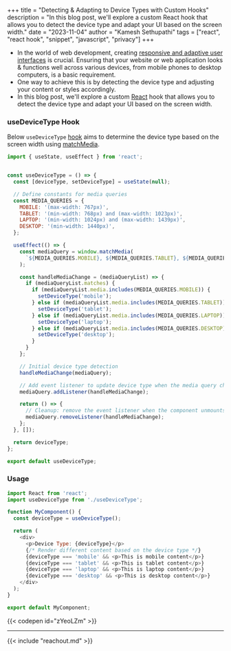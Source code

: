+++ 
title = "Detecting & Adapting to Device Types with Custom Hooks"
description = "In this blog post, we'll explore a custom React hook that allows you to detect the device type and adapt your UI based on the screen width."
date = "2023-11-04"
author = "Kamesh Sethupathi"
tags = ["react", "react hook", "snippet", "javascript", "privacy"]
+++

- In the world of web development, creating [responsive and adaptive user interfaces](https://www.smashingmagazine.com/2011/01/guidelines-for-responsive-web-design/) is crucial. Ensuring that your website or web application looks & functions well across various devices, from mobile phones to desktop computers, is a basic requirement. 
- One way to achieve this is by detecting the device type and adjusting your content or styles accordingly. 
- In this blog post, we'll explore a custom [React](https://react.dev/) hook that allows you to detect the device type and adapt your UI based on the screen width.

### useDeviceType Hook

Below `useDeviceType` [hook](https://react.dev/reference/react/hooks) aims to determine the device type based on the screen width using [matchMedia](https://developer.mozilla.org/en-US/docs/Web/API/Window/matchMedia).

```js
import { useState, useEffect } from 'react';


const useDeviceType = () => {
  const [deviceType, setDeviceType] = useState(null);

  // Define constants for media queries
  const MEDIA_QUERIES = {
    MOBILE: '(max-width: 767px)',
    TABLET: '(min-width: 768px) and (max-width: 1023px)',
    LAPTOP: '(min-width: 1024px) and (max-width: 1439px)',
    DESKTOP: '(min-width: 1440px)',
  };

  useEffect(() => {
    const mediaQuery = window.matchMedia(
      `${MEDIA_QUERIES.MOBILE}, ${MEDIA_QUERIES.TABLET}, ${MEDIA_QUERIES.LAPTOP}, ${MEDIA_QUERIES.DESKTOP}`
    );

    const handleMediaChange = (mediaQueryList) => {
      if (mediaQueryList.matches) {
        if (mediaQueryList.media.includes(MEDIA_QUERIES.MOBILE)) {
          setDeviceType('mobile');
        } else if (mediaQueryList.media.includes(MEDIA_QUERIES.TABLET)) {
          setDeviceType('tablet');
        } else if (mediaQueryList.media.includes(MEDIA_QUERIES.LAPTOP)) {
          setDeviceType('laptop');
        } else if (mediaQueryList.media.includes(MEDIA_QUERIES.DESKTOP)) {
          setDeviceType('desktop');
        }
      }
    };

    // Initial device type detection
    handleMediaChange(mediaQuery);

    // Add event listener to update device type when the media query changes
    mediaQuery.addListener(handleMediaChange);

    return () => {
      // Cleanup: remove the event listener when the component unmounts
      mediaQuery.removeListener(handleMediaChange);
    };
  }, []);

  return deviceType;
};

export default useDeviceType;
```

### Usage 

```js
import React from 'react';
import useDeviceType from './useDeviceType';

function MyComponent() {
  const deviceType = useDeviceType();

  return (
    <div>
      <p>Device Type: {deviceType}</p>
      {/* Render different content based on the device type */}
      {deviceType === 'mobile' && <p>This is mobile content</p>}
      {deviceType === 'tablet' && <p>This is tablet content</p>}
      {deviceType === 'laptop' && <p>This is laptop content</p>}
      {deviceType === 'desktop' && <p>This is desktop content</p>}
    </div>
  );
}

export default MyComponent;
```


{{< codepen id="zYeoLZm" >}}

---

{{< include "reachout.md" >}}